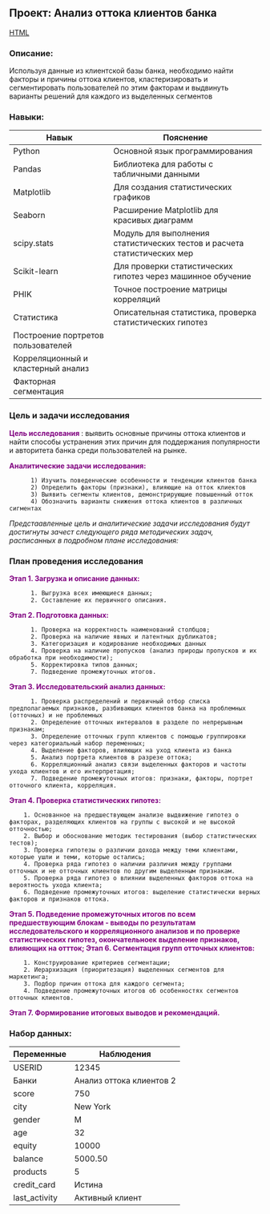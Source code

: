 ## Проект: Анализ оттока клиентов банка 

[HTML](https://disk.yandex.ru/d/BA01y1FuO5y8Cg)

### Описание: 
Используя данные из клиентской базы банка, необходимо найти факторы и причины оттока клиентов, кластеризировать и сегментировать пользователей по этим факторам и выдвинуть варианты решений для каждого из выделенных сегментов  

### Навыки: 
| Навык | Пояснение |
|-------------------------|----------|
| Python | Основной язык программирования |
| Pandas | Библиотека для работы с табличными данными |
| Matplotlib | Для создания статистических графиков |
| Seaborn | Расширение Matplotlib для красивых диаграмм |
| scipy.stats | Модуль для выполнения статистических тестов и расчета статистических мер |
| Scikit-learn | Для проверки статистических гипотез через машинное обучение |
| PHIK | Точное построение матрицы корреляций |
| Статистика | Описательная статистика, проверка статистических гипотез |
| Построение портретов пользователей | |
| Корреляционный и кластерный анализ | |
| Факторная сегментация | |

### Цель и задачи исследования 
<strong style="color: purple;">  Цель исследования </strong>: выявить основные причины оттока клиентов и найти способы устранения этих причин для поддержания популярности и авторитета банка среди пользователей на рынке.

<strong style="color: purple;">  Аналитические задачи исследования: </strong>

          1) Изучить поведенческие особенности и тенденции клиентов банка
          2) Определить факторы (признаки), влияющие на отток клиектов 
          3) Выявить сегменты клиентов, демонстрирующие повышенный отток
          4) Обозначить варианты снижения оттока клиентов в различных сигментах
          
*Предстаавленные цель и аналитические задачи исследования будут достигнуты зачест следующего ряда методических задач, расписанных в подробном плане исследования:*

### План проведения исследования

<strong style="color: purple;"> Этап 1. Загрузка и описание данных: </strong>
          
          1. Выгрузка всех имеющиеся данных;
          2. Составление их первичного описания.
          
<strong style="color: purple;"> Этап 2. Подготовка данных:</strong>

          1. Проверка на корректность наименований столбцов;
          2. Проверка на наличие явных и латентных дубликатов;
          3. Категоризация и кодирование необходимых данных
          4. Проверка на наличие пропусков (анализ природы пропусков и их обработка при необходимости);
          5. Корректировка типов данных;
          7. Подведение промежуточных итогов. 
<strong style="color: purple;"> Этап 3. Исследовательский анализ данных: </strong>

          1. Проверка распределений и первичный отбор списка предполагаемых признаков, разбивающих клиентов банка на проблемных (отточных) и не проблемных
          2. Определение отточных интервалов в разделе по непрерывным признакам; 
          3. Определение отточных групп клиентов с помощью группировки через категориальный набор переменных;
          4. Выделение факторов, влияющих на уход клиента из банка 
          5. Анализ портрета клиентов в разрезе оттока; 
          6. Корреляционный анализ связи выделенных факторов и частоты ухода клиентов и его интерпретация;
          7. Подведение промежуточных итогов: признаки, факторы, портрет отточного клиента, корреляция.
<strong style="color: purple;"> Этап 4. Проверка статистических гипотез: </strong>

        1. Основанное на предшествующем анализе выдвижение гипотез о факторах, разделяющих клиентов на группы с высокой и не высокой отточностью;
        2. Выбор и обоснование методик тестирования (выбор статистических тестов);
        3. Проверка гипотезы о различии дохода между теми клиентами, которые ушли и теми, которые остались;
        4. Проверка ряда гипотез о наличии различия между группами отточных и не отточных клиентов по другим выделенным признакам.
        5. Проверка ряда гипотез о влиянии выделенных факторов оттока на вероятность ухода клиента;
        6. Подведение промежуточных итогов: выделение статистически верных факторов и признаков оттока. 
<strong style="color: purple;"> Этап 5. Подведение промежуточных итогов по всем предшествующим блокам - выводы по результатам исследовательского и корреляционного анализов и по проверке статистических гипотез, окончательноек выделение признаков, влияющих на оттток; </strong>
<strong style="color: purple;"> Этап 6. Сегментация групп отточных клиентов: </strong>
 
        1. Конструирование критериев сегментации;
        2. Иерархизация (приоритезация) выделенных сегментов для маркетинга;
        3. Подбор причин оттока для каждого сегмента;
        4. Подведение промежуточных итогов об особенностях сегментов отточных клиентов.
<strong style="color: purple;"> Этап 7. Формирование итоговых выводов и рекомендаций. </strong>

### Набор данных: 

| Переменные | Наблюдения |
|------------|-------------|
| USERID     | 12345       |
| Банки     | Анализ оттока клиентов 2 |
| score      | 750         |
| city       | New York    |
| gender     | М            |
| age        | 32          |
| equity     | 10000       |
| balance    | 5000.50     |
| products   | 5           |
| credit_card| Истина      |
| last_activity| Активный клиент |




